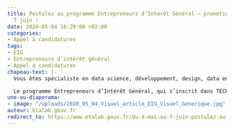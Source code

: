 ```yaml
---
title: Postulez au programme Entrepreneurs d’Intérêt Général – promotion 4  –  jusqu'au
  7 juin !
date: 2020-05-04 16:29:00 +02:00
categories:
- Appel à candidatures
tags:
- EIG
- Entrepreneurs d’intérêt général
- Appel à candidatures
chapeau-text: |-
  Vous êtes spécialiste en data science, développement, design, data engineering ou géomatique ? Rejoignez la quatrième promotion du programme Entrepreneurs d’Intérêt Général !

  Le programme Entrepreneurs d’Intérêt Général, qui s’inscrit dans TECH.GOUV, le programme d’accélération de la transformation numérique de l’Etat, lance un appel à candidatures pour permettre à des profils extérieurs à l’administration de contribuer à l’amélioration du service public à l’aide de leurs compétences numériques. Il vise à recruter une promotion de 41 entrepreneurs d’intérêt général (EIG) spécialistes du numérique qui intègreront l’administration en septembre 2020.
une-ou-diaporama:
- image: "/uploads/2020_05_04_Visuel_article_EIG_Visuel_Generique.jpg"
auteur: Etalab.gouv.fr
redirect_to: https://www.etalab.gouv.fr/du-4-mai-au-7-juin-postulez-au-programme-entrepreneurs-dinteret-general-promotion-4/
---
```


